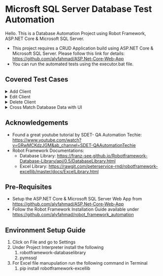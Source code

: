 # Microsft SQL Server Database Test Automation

Hello. This is a Database Automation Project using Robot Framework, ASP.NET Core & Microsoft SQL Server.
- This project requires a CRUD Application build using ASP.NET Core & Microsoft SQL Server. Please follow this link for details: https://github.com/alyfahmad/ASP.Net-Core-Web-App
- You can run the automated tests using the executor.bat file.

## Covered Test Cases

<details>
  <summary>Add Client</summary>
  <ul>
   <li>Add Client using SQL Command</li>
   <li>Navigate to Clients Page using UI</li>
   <li>Validate Data Added in DB is being displayed</li>
  </ul>
</details>
<details>
  <summary>Edit Client</summary>
  <ul>
   <li>Edit Client using SQL Command</li>
   <li>Navigate to Clients Page using UI</li>
   <li>Validate Data Edited in DB is being displayed</li>
  </ul>
</details>
<details>
  <summary>Delete Client</summary>
  <ul>
   <li>Delete Client using SQL Command</li>
   <li>Navigate to Clients Page using UI</li>
   <li>Validate Data Deleted in DB is being displayed</li>
  </ul>
</details>
<details>
  <summary>Cross Match Database Data with UI</summary>
  <ul>
   <li>Execute SQL Command to identify the available Data</li>
   <li>Store the Data in Excel</li>
   <li>Navigate to Clients Page using UI</li>
   <li>Validate Data Availlable in DB is being displayed</li>
  </ul>
</details>

## Acknowledgements
- Found a great youtube tutorial by SDET- QA Automation Techie: https://www.youtube.com/watch?v=GRwMCKdzJGM&ab_channel=SDET-QAAutomationTechie
- Robot Framework Documentations: 
  - Database Library: https://franz-see.github.io/Robotframework-Database-Library/api/0.5/DatabaseLibrary.html
  - Excel Library: https://rawgit.com/peterservice-rnd/robotframework-excellib/master/docs/ExcelLibrary.html
  
## Pre-Requisites
- Setup the ASP.NET Core & Microsoft SQL Server Web App from https://github.com/alyfahmad/ASP.Net-Core-Web-App
- Follow the Robot Framework Installation Guide available under https://github.com/alyfahmad/robot_framework_automation

## Environment Setup Guide
1. Click on File and go to Settings
2. Under Project Interpreter install the following
    1. robotframework-databaselibrary
    2. pymssql
3. For Excel file manupulation run the following command in Terminal
    1. pip install robotframework-excellib
